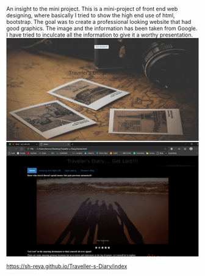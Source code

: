 An insight to the mini project.
This is a mini-project of front end web designing, where basically I tried to show
the high end use of html, bootstrap. The goal was to create a professional looking
website that had good graphics.
The image and the information has been taken from Google. I have tried to
inculcate all the information to give it a worthy presentation.
![](img/wel.png)
![](img/home.png)


https://sh-reya.github.io/Traveller-s-Diary/index
